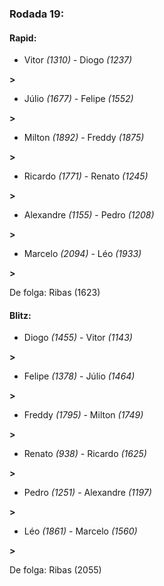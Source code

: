 ### Rodada 19:

#### Rapid:

* Vitor *(1310)*     -     Diogo *(1237)*

 **>** 
* Júlio *(1677)*     -     Felipe *(1552)*

 **>** 
* Milton *(1892)*     -     Freddy *(1875)*

 **>** 
* Ricardo *(1771)*     -     Renato *(1245)*

 **>** 
* Alexandre *(1155)*     -     Pedro *(1208)*

 **>** 
* Marcelo *(2094)*     -     Léo *(1933)*

 **>** 

De folga: Ribas (1623)

#### Blitz:

* Diogo *(1455)*     -     Vitor *(1143)*

 **>** 
* Felipe *(1378)*     -     Júlio *(1464)*

 **>** 
* Freddy *(1795)*     -     Milton *(1749)*

 **>** 
* Renato *(938)*     -     Ricardo *(1625)*

 **>** 
* Pedro *(1251)*     -     Alexandre *(1197)*

 **>** 
* Léo *(1861)*     -     Marcelo *(1560)*

 **>** 

De folga: Ribas (2055)

